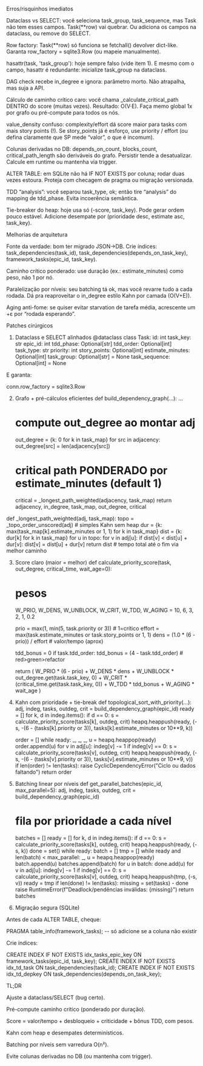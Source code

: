 Erros/risquinhos imediatos

Dataclass vs SELECT: você seleciona task_group, task_sequence, mas Task não tem esses campos. Task(**row) vai quebrar. Ou adiciona os campos na dataclass, ou remove do SELECT.

Row factory: Task(**row) só funciona se fetchall() devolver dict-like. Garanta row_factory = sqlite3.Row (ou mapeie manualmente).

hasattr(task, 'task_group'): hoje sempre falso (vide item 1). E mesmo com o campo, hasattr é redundante: inicialize task_group na dataclass.

DAG check recebe in_degree e ignora: parâmetro morto. Não atrapalha, mas suja a API.

Cálculo de caminho crítico caro: você chama _calculate_critical_path DENTRO do score (muitas vezes). Resultado: O(V·E). Faça memo global 1x por grafo ou pré-compute para todos os nós.

value_density confuso: complexity/effort dá score maior para tasks com mais story points (!). Se story_points já é esforço, use priority / effort (ou defina claramente que SP mede “valor”, o que é incomum).

Colunas derivadas no DB: depends_on_count, blocks_count, critical_path_length são deriváveis do grafo. Persistir tende a desatualizar. Calcule em runtime ou mantenha via trigger.

ALTER TABLE: em SQLite não há IF NOT EXISTS por coluna; rodar duas vezes estoura. Proteja com checagem de pragma ou migração versionada.

TDD “analysis”: você separou task_type, ok; então tire “analysis” do mapping de tdd_phase. Evita incoerência semântica.

Tie-breaker do heap: hoje usa só (-score, task_key). Pode gerar ordem pouco estável. Adicione desempate por (prioridade desc, estimate asc, task_key).

Melhorias de arquitetura

Fonte da verdade: bom ter migrado JSON→DB. Crie índices:
task_dependencies(task_id), task_dependencies(depends_on_task_key), framework_tasks(epic_id, task_key).

Caminho crítico ponderado: use duração (ex.: estimate_minutes) como peso, não 1 por nó.

Paralelização por níveis: seu batching tá ok, mas você revarre tudo a cada rodada. Dá pra reaproveitar o in_degree estilo Kahn por camada (O(V+E)).

Aging anti-fome: se quiser evitar starvation de tarefa média, acrescente um +ε por “rodada esperando”.

Patches cirúrgicos
1) Dataclass e SELECT alinhados
@dataclass
class Task:
    id: int
    task_key: str
    epic_id: int
    tdd_phase: Optional[str]
    tdd_order: Optional[int]
    task_type: str
    priority: int
    story_points: Optional[int]
    estimate_minutes: Optional[int]
    task_group: Optional[str] = None
    task_sequence: Optional[int] = None


E garanta:

conn.row_factory = sqlite3.Row

2) Grafo + pré-cálculos eficientes
def build_dependency_graph(...):
    ...
    # compute out_degree ao montar adj
    out_degree = {k: 0 for k in task_map}
    for src in adjacency:
        out_degree[src] = len(adjacency[src])
    # critical path PONDERADO por estimate_minutes (default 1)
    critical = _longest_path_weighted(adjacency, task_map)
    return adjacency, in_degree, task_map, out_degree, critical

def _longest_path_weighted(adj, task_map):
    topo = _topo_order_unscored(adj)  # simples Kahn sem heap
    dur = {k: max(task_map[k].estimate_minutes or 1, 1) for k in task_map}
    dist = {k: dur[k] for k in task_map}
    for u in topo:
        for v in adj[u]:
            if dist[v] < dist[u] + dur[v]:
                dist[v] = dist[u] + dur[v]
    return dist  # tempo total até o fim via melhor caminho

3) Score claro (maior = melhor)
def calculate_priority_score(task, out_degree, critical_time, wait_age=0):
    # pesos
    W_PRIO, W_DENS, W_UNBLOCK, W_CRIT, W_TDD, W_AGING = 10, 6, 3, 2, 1, 0.2

    prio = max(1, min(5, task.priority or 3))  # 1=crítico
    effort = max(task.estimate_minutes or task.story_points or 1, 1)
    dens  = (1.0 * (6 - prio)) / effort        # valor/tempo (aprox)

    tdd_bonus = 0
    if task.tdd_order:
        tdd_bonus = (4 - task.tdd_order)  # red>green>refactor

    return (
        W_PRIO * (6 - prio) +
        W_DENS * dens +
        W_UNBLOCK * out_degree.get(task.task_key, 0) +
        W_CRIT * (critical_time.get(task.task_key, 0)) +
        W_TDD  * tdd_bonus +
        W_AGING * wait_age
    )

4) Kahn com prioridade + tie-break
def topological_sort_with_priority(...):
    adj, indeg, tasks, outdeg, crit = build_dependency_graph(epic_id)
    ready = []
    for k, d in indeg.items():
        if d == 0:
            s = calculate_priority_score(tasks[k], outdeg, crit)
            heapq.heappush(ready, (-s, -(6 - (tasks[k].priority or 3)), tasks[k].estimate_minutes or 10**9, k))

    order = []
    while ready:
        _, _, _, u = heapq.heappop(ready)
        order.append(u)
        for v in adj[u]:
            indeg[v] -= 1
            if indeg[v] == 0:
                s = calculate_priority_score(tasks[v], outdeg, crit)
                heapq.heappush(ready, (-s, -(6 - (tasks[v].priority or 3)), tasks[v].estimate_minutes or 10**9, v))
    if len(order) != len(tasks):
        raise CyclicDependencyError("Ciclo ou dados faltando")
    return order

5) Batching linear por níveis
def get_parallel_batches(epic_id, max_parallel=5):
    adj, indeg, tasks, outdeg, crit = build_dependency_graph(epic_id)
    # fila por prioridade a cada nível
    batches = []
    ready = []
    for k, d in indeg.items():
        if d == 0:
            s = calculate_priority_score(tasks[k], outdeg, crit)
            heapq.heappush(ready, (-s, k))
    done = set()
    while ready:
        batch = []
        tmp = []
        while ready and len(batch) < max_parallel:
            _, u = heapq.heappop(ready)
            batch.append(u)
        batches.append(batch)
        for u in batch:
            done.add(u)
            for v in adj[u]:
                indeg[v] -= 1
                if indeg[v] == 0:
                    s = calculate_priority_score(tasks[v], outdeg, crit)
                    heapq.heappush(tmp, (-s, v))
        ready = tmp
    if len(done) != len(tasks):
        missing = set(tasks) - done
        raise RuntimeError(f"Deadlock/pendências inválidas: {missing}")
    return batches

6) Migração segura (SQLite)

Antes de cada ALTER TABLE, cheque:

PRAGMA table_info(framework_tasks);
-- só adicione se a coluna não existir


Crie índices:

CREATE INDEX IF NOT EXISTS idx_tasks_epic_key ON framework_tasks(epic_id, task_key);
CREATE INDEX IF NOT EXISTS idx_td_task ON task_dependencies(task_id);
CREATE INDEX IF NOT EXISTS idx_td_depkey ON task_dependencies(depends_on_task_key);

TL;DR

Ajuste a dataclass/SELECT (bug certo).

Pré-compute caminho crítico (ponderado por duração).

Score = valor/tempo + desbloqueio + criticidade + bônus TDD, com pesos.

Kahn com heap e desempates determinísticos.

Batching por níveis sem varredura O(n²).

Evite colunas derivadas no DB (ou mantenha com trigger).